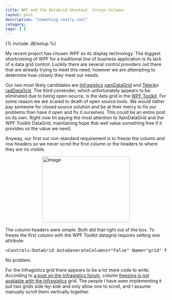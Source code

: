 ```yaml
---
title: WPF and the DataGrid Shootout  Frozen Columns
layout: post
description: "Something really cool"
category:
tags: [ ] 
---
```

{% include JB/setup %}



My recent project has chosen WPF as its display technology. The biggest shortcoming of WPF for a traditional line of business application is its lack of a data grid control. Luckily there are several control providers out there that are already trying to meet this need; however we are attempting to determine how <em>closely </em>they meet our needs.

Our two most likely candidates are <a href="http://www.infragistics.com/">Infragistics</a> <a href="http://www.infragistics.com/dotnet/netadvantage/wpf/xamdatagrid.aspx#Overview">xamDataGrid</a> and <a href="http://www.telerik.com/">Telerik</a>s <a href="http://www.telerik.com/products/wpf/controls/radgridview/overview.aspx">radDataGrid</a>. The third contender, which unfortunately appears to be eliminated due to being open-source, is the data grid in the <a href="http://www.codeplex.com/wpf/Release/ProjectReleases.aspx?ReleaseId=14963">WPF Toolkit</a>. For some reason we are scared to death of open source tools. We would rather pay someone for closed source solution and be at their mercy to fix our problems than have it open and fix it ourselves. This could be an entire post on its own. Right now Im paying the most attention to XamDataGrid and the WPF Toolkit DataGrid, maintaining hope that well value something free if it provides us the value we need.

Anyway, our first out non-standard requirement is to freeze the column and row headers so we never scroll the first column or the headers to where they are no visible.

<a href="/wp-content/uploads/2008/10/image5.png"><img style="border-top-width: 0px; display: block; border-left-width: 0px; float: none; border-bottom-width: 0px; margin-left: auto; margin-right: auto; border-right-width: 0px" title="image" src="/wp-content/uploads/2008/10/image-thumb5.png" border="0" alt="image" width="273" height="207" /></a>

The column headers were simple. Both did that right out of the box. To freeze the first column with the WPF Toolkit datagrid requires setting one attribute:
<pre language="xml" name="code">&lt;Controls:DataGrid AutoGenerateColumns="False" Name="grid" FrozenColumnCount="1"&gt;</pre>
No problem.

For the Infragistics grid there appears to be a lot more code to write. According to <a href="http://forums.infragistics.com/forums/t/9003.aspx">a post on the Infragistics forum</a>, column <a href="http://news.infragistics.com/forums/t/910.aspx">freezing is not available with the Infragistics</a> grid. The people I have seen implementing it put two grids side-by-side and only allow one to scroll, and I assume manually scroll them vertically together.
